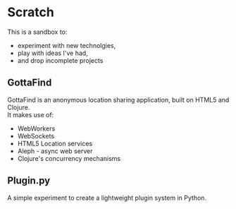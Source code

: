 Scratch
=======

This is a sandbox to:
* experiment with new technolgies, 
* play with ideas I've had, 
* and drop incomplete projects


GottaFind
---------

GottaFind is an anonymous location sharing application, built on HTML5 and Clojure.  
It makes use of:
* WebWorkers
* WebSockets
* HTML5 Location services
* Aleph - async web server
* Clojure's concurrency mechanisms


Plugin.py
---------

A simple experiment to create a lightweight plugin system in Python.


